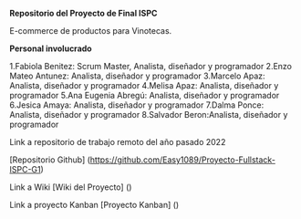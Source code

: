 
**Repositorio del Proyecto de Final ISPC**

E-commerce de productos para Vinotecas.

**Personal involucrado**

1.Fabiola Benitez: Scrum Master, Analista, diseñador y programador
2.Enzo Mateo Antunez: Analista, diseñador y programador
3.Marcelo Apaz: Analista, diseñador y programador
4.Melisa Apaz: Analista, diseñador y programador
5.Ana Eugenia Abregú: Analista, diseñador y programador
6.Jesica Amaya: Analista, diseñador y programador
7.Dalma Ponce: Analista, diseñador y programador
8.Salvador Beron:Analista, diseñador y programador

Link a repositorio de trabajo remoto del año pasado 2022

[Repositorio Github] (https://github.com/Easy1089/Proyecto-Fullstack-ISPC-G1) 

Link a Wiki
[Wiki del Proyecto] () 

Link a proyecto Kanban
[Proyecto Kanban] () 

